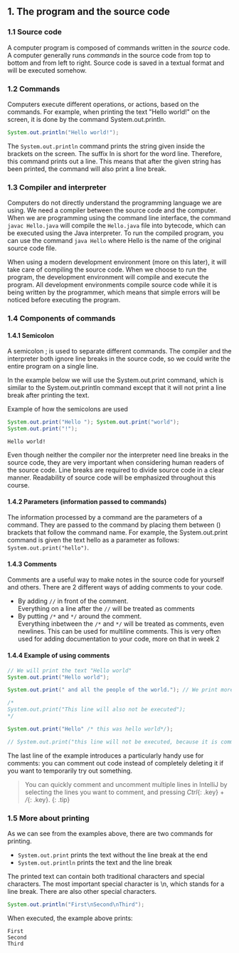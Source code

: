 ## 1. The program and the source code

### 1.1 Source code

A computer program is composed of commands written in the _source_ code. A computer generally runs _commands_ in the source code from top to bottom and from left to right. Source code is saved in a textual format and will be executed somehow.

### 1.2 Commands
Computers execute different operations, or actions, based on the commands. For example, when printing the text "Hello world!" on the screen, it is done by the command System.out.println.

```java
System.out.println("Hello world!");
```

The `System.out.println` command prints the string given inside the brackets on the screen. The suffix ln is short for the word line. Therefore, this command prints out a line. This means that after the given string has been printed, the command will also print a line break.

### 1.3 Compiler and interpreter
Computers do not directly understand the programming language we are using. We need a compiler between the source code and the computer. When we are programming using the command line interface, the command `javac Hello.java` will compile the `Hello.java` file into bytecode, which can be executed using the Java interpreter. To run the compiled program, you can use the command `java Hello` where Hello is the name of the original source code file.

When using a modern development environment (more on this later), it will take care of compiling the source code. When we choose to run the program, the development environment will compile and execute the program. All development environments compile source code while it is being written by the programmer, which means that simple errors will be noticed before executing the program.

### 1.4 Components of commands

#### 1.4.1 Semicolon
A semicolon ; is used to separate different commands. The compiler and the interpreter both ignore line breaks in the source code, so we could write the entire program on a single line.

In the example below we will use the System.out.print command, which is similar to the System.out.println command except that it will not print a line break after printing the text.

Example of how the semicolons are used
```java
System.out.print("Hello "); System.out.print("world");
System.out.print("!");
```

```output
Hello world!
```

Even though neither the compiler nor the interpreter need line breaks in the source code, they are very important when considering human readers of the source code. Line breaks are required to divide source code in a clear manner. Readability of source code will be emphasized throughout this course.

#### 1.4.2 Parameters (information passed to commands)

The information processed by a command are the parameters of a command. They are passed to the command by placing them between () brackets that follow the command name. For example, the System.out.print command is given the text hello as a parameter as follows: `System.out.print("hello")`.

#### 1.4.3 Comments

Comments are a useful way to make notes in the source code for yourself and others. There are 2 different ways of adding comments to your code.

* By adding `//` in front of the comment.  
  Everything on a line after the `//` will be treated as comments
* By putting `/*` and `*/` around the comment.  
  Everything inbetween the `/*` and `*/` will be treated as comments, even newlines. This can be used for multiline comments. This is very often used for adding documentation to your code, more on that in week 2

#### 1.4.4 Example of using comments
```java
// We will print the text "Hello world"
System.out.print("Hello world");

System.out.print(" and all the people of the world."); // We print more text to the same line.

/*
System.out.print("This line will also not be executed");
*/

System.out.print("Hello" /* this was hello world*/);

// System.out.print("this line will not be executed, because it is commented out");
```
The last line of the example introduces a particularly handy use for comments: you can comment out code instead of completely deleting it if you want to temporarily try out something.

> You can quickly comment and uncomment multiple lines in IntelliJ by selecting the lines you want to comment, and pressing *Ctrl*{: .key} + */*{: .key}.
{: .tip}

### 1.5 More about printing

As we can see from the examples above, there are two commands for printing.

- `System.out.print` prints the text without the line break at the end
- `System.out.println` prints the text and the line break

The printed text can contain both traditional characters and special characters. The most important special character is \n, which stands for a line break. There are also other special characters.

```java
System.out.println("First\nSecond\nThird");
```

When executed, the example above prints:

```output
First
Second
Third
```
